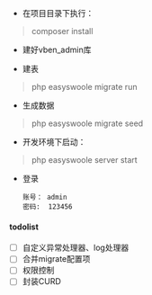 
- 在项目目录下执行：

>composer install

- 建好vben_admin库

- 建表
> php easyswoole migrate run

- 生成数据
> php easyswoole migrate seed
    
- 开发环境下启动：

>php easyswoole server start

- 登录

      账号： admin
      密码:  123456

#### todolist

- [ ] 自定义异常处理器、log处理器
- [ ] 合并migrate配置项
- [ ] 权限控制
- [ ] 封装CURD
